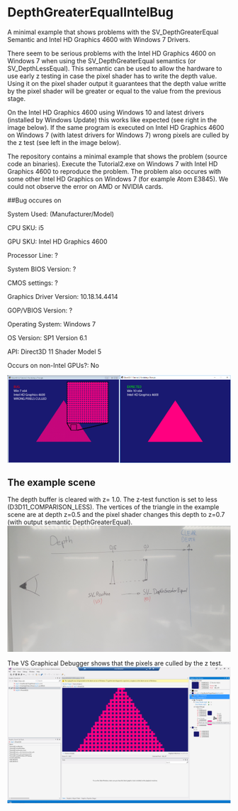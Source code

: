 # DepthGreaterEqualIntelBug
A minimal example that shows problems with the SV_DepthGreaterEqual Semantic and Intel HD Graphics 4600 with Windows 7 Drivers.

There seem to be serious problems with the Intel HD Graphics 4600 on Windows 7 when using the SV_DepthGreaterEqual semantics (or SV_DepthLessEqual). This semantic can be used to allow the hardware to use early z testing in case the pixel shader has to write the depth value. Using it on the pixel shader output it guarantees that the depth value writte by the pixel shader will be greater or equal to the value from the previous stage.


On the Intel HD Graphics 4600 using Windows 10 and latest drivers (installed by Windows Update) this works like expected (see right in the image below). If the same program is executed on Intel HD Graphics 4600 on Windows 7 (with latest drivers for Windows 7) wrong pixels are culled by the z test (see left in the image below).


The repository contains a minimal example that shows the problem (source code an binaries). Execute the Tutorial2.exe on Windows 7 with Intel HD Graphics 4600 to reproduce the problem. The problem also occures with some other Intel HD Graphics on Windows 7 (for example Atom E3845). We could not observe the error on AMD or NVIDIA cards. 


##Bug occures on


System Used: (Manufacturer/Model)


CPU SKU: i5


GPU SKU: Intel HD Graphics 4600


Processor Line: ?


System BIOS Version: ?


CMOS settings: ?


Graphics Driver Version: 10.18.14.4414


GOP/VBIOS Version: ?


Operating System: Windows 7


OS Version: SP1 Version 6.1


API: Direct3D 11 Shader Model 5


Occurs on non-Intel GPUs?: No



![alt tag](https://github.com/TimBo93/DepthGreaterEqualIntelBug/raw/master/Images/BugVsExpected.jpg)


## The example scene
The depth buffer is cleared with z= 1.0. The z-test function is set to less (D3D11_COMPARISON_LESS). The vertices of the triangle in the example scene are at depth z=0.5 and the pixel shader changes this depth to z=0.7 (with output semantic DepthGreaterEqual).
![alt tag](https://github.com/TimBo93/DepthGreaterEqualIntelBug/raw/master/Images/Scene.jpg)


The VS Graphical Debugger shows that the pixels are culled by the z test. 
![alt tag](https://github.com/TimBo93/DepthGreaterEqualIntelBug/raw/master/Images/GraphicalDebugger.PNG)


